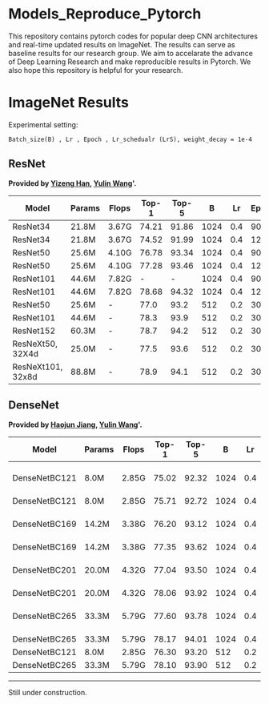 # Models_Reproduce_Pytorch

This repository contains pytorch codes for popular deep CNN architectures and real-time updated results on ImageNet. The results can serve as baseline results for our research group. We aim to accelarate the advance of Deep Learning Research and make reproducible results in Pytorch. We also hope this repository is helpful for your research.

# ImageNet Results

Experimental setting:
```
Batch_size(B) , Lr , Epoch , Lr_schedualr (LrS), weight_decay = 1e-4
```

## ResNet
**Provided by [Yizeng Han](https://github.com/thuallen), [Yulin Wang](https://github.com/blackfeather-wang)'.**


|Model|Params|Flops|Top-1|Top-5|B|Lr|Epoch|LrS|Provider|
|-----|------|-----|-----|-----|---|---|---|---|---|
|ResNet34  |21.8M |3.67G|74.21|91.86|1024|0.4|90|warm5+cosine|Y Han
|ResNet34  |21.8M |3.67G|74.52|91.99|1024|0.4|120|warm5+cosine|Y Han
|ResNet50  |25.6M |4.10G|76.78|93.34|1024|0.4|90|warm5+cosine|Y Han
|ResNet50  |25.6M |4.10G|77.28|93.46|1024|0.4|120|warm5+cosine|Y Han
|ResNet101 |44.6M |7.82G|-|-|1024|0.4|90|warm5+cosine|Y Han
|ResNet101 |44.6M |7.82G|78.68|94.32|1024|0.4|120|warm5+cosine|Y Han
|ResNet50  |25.6M |-|77.0|93.2|512|0.2|300|cosine|Y Wang
|ResNet101 |44.6M |-|78.3|93.9|512|0.2|300|cosine|Y Wang
|ResNet152 |60.3M |-|78.7|94.2|512|0.2|300|cosine|Y Wang
|ResNeXt50, 32X4d |25.0M|-|77.5|93.6|512|0.2|300|cosine|Y Wang
|ResNeXt101, 32x8d|88.8M|-|78.9|94.1|512|0.2|300|cosine|Y Wang

## DenseNet
**Provided by [Haojun Jiang](https://github.com/jianghaojun), [Yulin Wang](https://github.com/blackfeather-wang)'.**

|Model|Params|Flops|Top-1|Top-5|B|Lr|Epoch|LrS|Provider|
|-----|------|-----|-----|-----|---|---|---|---|---|
|DenseNetBC121 |8.0M |2.85G|75.02|92.32|1024|0.4|90|step-0.1-[30,60]|H Jiang
|DenseNetBC121 |8.0M |2.85G|75.71|92.72|1024|0.4|90|cosine|H Jiang
|DenseNetBC169 |14.2M |3.38G|76.20|93.12|1024|0.4|90|step-0.1-[30,60]|H Jiang
|DenseNetBC169 |14.2M |3.38G|77.35|93.62|1024|0.4|90|cosine|H Jiang
|DenseNetBC201 |20.0M |4.32G|77.04|93.50|1024|0.4|90|step-0.1-[30,60]|H Jiang
|DenseNetBC201 |20.0M |4.32G|78.06|93.92|1024|0.4|90|cosine|H Jiang
|DenseNetBC265 |33.3M |5.79G|77.60|93.78|1024|0.4|90|step-0.1-[30,60]|H Jiang
|DenseNetBC265 |33.3M |5.79G|78.17|94.01|1024|0.4|90|cosine|H Jiang
|DenseNetBC121 |8.0M |2.85G|76.30|93.20|512|0.2|300|cosine|Y Wang
|DenseNetBC265 |33.3M |5.79G|78.10|93.90|512|0.2|300|cosine|Y Wang

****
Still under construction.
